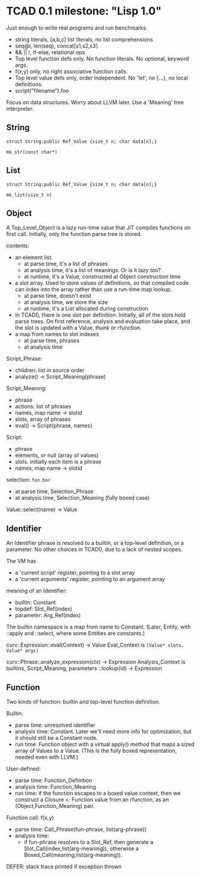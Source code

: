 # TCAD 0.1 milestone: "Lisp 1.0"

Just enough to write real programs and run benchmarks.
* string literals, [a,b,c] list literals, no list comprehensions
* seq@i, len(seq), concat[s1,s2,s3]
* && || !, if-else, relational ops
* Top level function defs only. No function literals. No optional, keyword args.
* f(x,y) only, no right associative function calls.
* Top level value defs only, order independent.
  No 'let', no {...}, no local definitions.
* script("filename").foo

Focus on data structures.
Worry about LLVM later. Use a 'Meaning' tree interpreter.

## String
`struct String:public Ref_Value {size_t n; char data[n];}`

`mk_str(const char*)`

## List
`struct String:public Ref_Value {size_t n; char data[n];}`

`mk_list(size_t n)`

## Object
A Top_Level_Object is a lazy run-time value that JIT compiles functions
on first call. Initially, only the function parse tree is stored.

contents:
* an element list.
  * at parse time, it's a list of phrases
  * at analysis time, it's a list of meanings. Or is it lazy too?
  * at runtime, it's a Value, constructed at Object construction time
* a slot array. Used to store values of definitions, so that compiled code
  can index into the array rather than use a run-time map lookup.
  * at parse time, doesn't exist
  * at analysis time, we store the size
  * at runtime, it's a List allocated during construction
* In TCAD0, there is one slot per definition.
  Initially, all of the slots hold parse trees.
  On first reference, analysis and evaluation take place, and the slot is
  updated with a Value, thunk or rfunction.
* a map from names to slot indexes
  * at parse time, phrases
  * at analysis time

Script_Phrase:
* children: list in source order
* analyze() -> Script_Meaning(phrase)

Script_Meaning:
* phrase
* actions: list of phrases
* names, map name -> slotid
* slots, array of phrases
* eval() -> Script(phrase, names)

Script:
* phrase
* elements, or null (array of values)
* slots. initially each item is a phrase
* names, map name -> slotid

selection: `foo.bar`
* at parse time, Selection_Phrase
* at analysis time, Selection_Meaning (fully boxed case)

Value::select(name) -> Value

## Identifier
An Identifier phrase is resolved to a builtin, or a top-level definition,
or a parameter. No other choices in TCAD0, due to a lack of nested scopes.

The VM has
* a 'current script' register, pointing to a slot array
* a 'current arguments' register, pointing to an argument array

meaning of an Identifier:
* builtin: Constant
* topdef: Slot_Ref(index)
* parameter: Arg_Ref(index)

The builtin namespace is a map from name to Constant.
(Later, Entity, with ::apply and ::select, where some Entities are constants.)

curv::Expression::eval(Context) -> Value
Eval_Context is `(Value* slots, Value* args)`

curv::Phrase::analyze_expression(ctx) -> Expression
Analysis_Context is builtins, Script_Meaning, parameters
::lookup(id) -> Expression

## Function
Two kinds of function: builtin and top-level function definition.

Builtin:
* parse time: unresolved identifier
* analysis time: Constant. Later we'll need more info for optimization,
  but it should still be a Constant node.
* run time: Function object with a virtual apply() method that
  maps a sized array of Values to a Value. (This is the fully boxed
  representation, needed even with LLVM.)

User-defined:
* parse time: Function_Definition
* analysis time: Function_Meaning
* run time: if the function escapes to a boxed value context,
  then we construct a Closure <: Function value from an rfunction,
  as an (Object,Function_Meaning) pair.

Function call: f(x,y)
* parse time: Call_Phrase(fun-phrase, list(arg-phrase))
* analysis time:
  * if fun-phrase resolves to a Slot_Ref,
    then generate a Slot_Call(index,list(arg-meaning)),
    otherwise a Boxed_Call(meaning,list(arg-meaning)).

DEFER: stack trace printed if exception thrown
